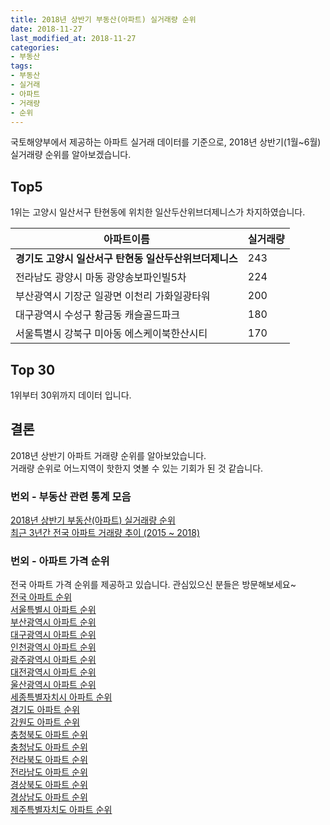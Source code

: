 ```yaml
---
title: 2018년 상반기 부동산(아파트) 실거래량 순위
date: 2018-11-27
last_modified_at: 2018-11-27
categories:
- 부동산
tags:
- 부동산
- 실거래
- 아파트
- 거래량
- 순위
---
```


국토해양부에서 제공하는 아파트 실거래 데이터를 기준으로, 2018년 상반기(1월~6월) 실거래량 순위를 알아보겠습니다. 

## Top5

1위는 고양시 일산서구 탄현동에 위치한 일산두산위브더제니스가 차지하였습니다.

|아파트이름|실거래량|
|--|--|
|**경기도 고양시 일산서구 탄현동 일산두산위브더제니스**|243|
|전라남도 광양시 마동 광양송보파인빌5차|224|
|부산광역시 기장군 일광면 이천리 가화일광타워|200|
|대구광역시 수성구 황금동 캐슬골드파크|180|
|서울특별시 강북구 미아동 에스케이북한산시티|170|


## Top 30

1위부터 30위까지 데이터 입니다. 

<div style="width:100%;">
    <canvas id="deal_count_ranking" height="400"></canvas>
</div>


<script>
new Chart(document.getElementById("deal_count_ranking"), {
    type: 'horizontalBar',
    data: {
        labels: ['경기도 고양시 일산서구 탄현동 일산두산위브더제니스'
,'전라남도 광양시 마동 광양송보파인빌5차'		
,'부산광역시 기장군 일광면 이천리 가화일광타워'
,'대구광역시 수성구 황금동 캐슬골드파크'			
,'서울특별시 강북구 미아동 에스케이북한산시티'
,'경기도 용인시 수지구 풍덕천동 진산마을삼성5차'
,'경상남도 창원시 성산구 상남동 성원'
,'충청남도 천안시 동남구 신방동 초원그린타운'
,'서울특별시 성북구 하월곡동 월곡두산위브'
,'서울특별시 관악구 봉천동 관악푸르지오'
,'경기도 용인시 수지구 신봉동 신봉마을엘지자이1'
,'서울특별시 서대문구 북가좌동 DMC래미안e편한세상'
,'대구광역시 달서구 유천동 진천역AK그랑폴리스'
,'경기도 수원시 영통구 매탄동 매탄위브하늘채'
,'서울특별시 중구 신당동 남산타운'
,'인천광역시 남동구 구월동 구월힐스테이트'
,'전라남도 광양시 중동 성호2차(201~205동)'
,'경기도 광명시 하안동 이편한세상센트레빌'
,'서울특별시 관악구 봉천동 관악드림(동아)'
,'경기도 안양시 동안구 비산동 삼성래미안'
,'서울특별시 중구 황학동 롯데캐슬'
,'대구광역시 서구 평리동 평리푸르지오'
,'경기도 의왕시 내손동 의왕내손e편한세상'
,'경기도 수원시 장안구 정자동 수원 SK SKY VIEW'
,'전라남도 광양시 중동 성호2차(206~215동)'
,'경기도 용인시 수지구 풍덕천동 삼성4'
,'경기도 부천시 중동 팰리스카운티'
,'경기도 군포시 산본동 래미안 하이어스'
,'경기도 고양시 일산동구 백석동 일산요진와이시티'
,'경상북도 구미시 고아읍 문성리 문성 서희 스타힐스'
],
        datasets: [{
            label: '실거래 수',
            data: [243
,224
,200
,180
,170
,169
,161
,144
,134
,134
,132
,131
,130
,129
,128
,128
,127
,127
,126
,126
,121
,121
,120
,120
,119
,114
,114
,114
,114
,113],
            borderColor: "rgba(255, 0, 128, 1)",
            backgroundColor: "rgba(255, 0, 128, 0.5)",
            fill: false,
        }]
    },
    options: {
        responsive: true,
        title: {
            display: true,
            text: '2018년 1월~6월 아파트 거래량 순위'
        },
        tooltips: {
            mode: 'index',
            intersect: false,
            callbacks: {
                title: function(tooltipItems, data) {
                    return "실거래 수:";
                },
                label: function(tooltipItem, data) {
                    return (tooltipItem.index + 1) + ". " + data.labels[tooltipItem.index] + ": " + tooltipItem.xLabel;
                }
            }
        },
        hover: {
            mode: 'nearest',
            intersect: true
        },
        scales: {
            xAxes: [{
                display: true,
                scaleLabel: {
                    display: true,
                    labelString: '실거래 수'
                },
                ticks: {
                    suggestedMin: 0,
                }
            }],
            yAxes: [{
                display: true,
                ticks: {
                    autoSkip: false,
                    callback: function(value, index, values) {
                        if (value.length > 15)
                            return value.substr(0, 13) + "...";
                        else
                            return value;
                    }
                },
                scaleLabel: {
                    display: false,
                }
            }]
        }
    }
});

</script>


## 결론

2018년 상반기 아파트 거래량 순위를 알아보았습니다. <br>
거래량 순위로 어느지역이 핫한지 엿볼 수 있는 기회가 된 것 같습니다. <br>


### 번외 - 부동산 관련 통계 모음 ###
[2018년 상반기 부동산(아파트) 실거래량 순위](https://inasie.github.io/부동산/2018년-상반기-아파트-실거래량-순위) <br>
[최근 3년간 전국 아파트 거래량 추이 (2015 ~ 2018)](https://inasie.github.io/부동산/아파트-거래량-추이)


### 번외 - 아파트 가격 순위 ###
전국 아파트 가격 순위를 제공하고 있습니다. 관심있으신 분들은 방문해보세요~ <br>
[전국 아파트 순위](https://inasie.github.io/apt-ranking/전국) <br>
[서울특별시 아파트 순위](https://inasie.github.io/apt-ranking/서울특별시) <br>
[부산광역시 아파트 순위](https://inasie.github.io/apt-ranking/부산광역시) <br>
[대구광역시 아파트 순위](https://inasie.github.io/apt-ranking/대구광역시) <br>
[인천광역시 아파트 순위](https://inasie.github.io/apt-ranking/인천광역시) <br>
[광주광역시 아파트 순위](https://inasie.github.io/apt-ranking/광주광역시) <br>
[대전광역시 아파트 순위](https://inasie.github.io/apt-ranking/대전광역시) <br>
[울산광역시 아파트 순위](https://inasie.github.io/apt-ranking/울산광역시) <br>
[세종특별자치시 아파트 순위](https://inasie.github.io/apt-ranking/세종특별자치시) <br>
[경기도 아파트 순위](https://inasie.github.io/apt-ranking/경기도) <br>
[강원도 아파트 순위](https://inasie.github.io/apt-ranking/강원도) <br>
[충청북도 아파트 순위](https://inasie.github.io/apt-ranking/충청북도) <br>
[충청남도 아파트 순위](https://inasie.github.io/apt-ranking/충청남도) <br>
[전라북도 아파트 순위](https://inasie.github.io/apt-ranking/전라북도) <br>
[전라남도 아파트 순위](https://inasie.github.io/apt-ranking/전라남도) <br>
[경상북도 아파트 순위](https://inasie.github.io/apt-ranking/경상북도) <br>
[경상남도 아파트 순위](https://inasie.github.io/apt-ranking/경상남도) <br>
[제주특별자치도 아파트 순위](https://inasie.github.io/apt-ranking/제주특별자치도)
